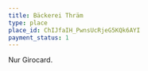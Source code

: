 ```yaml
---
title: Bäckerei Thräm
type: place
place_id: ChIJfaIH_PwnsUcRjeG5KQk6AYI
payment_status: 1
---
```


Nur Girocard.
